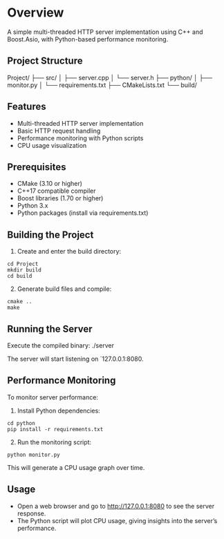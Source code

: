 # Overview

A simple multi-threaded HTTP server implementation using C++ and Boost.Asio, with Python-based performance monitoring.

## Project Structure

Project/
├── src/
│   ├── server.cpp
│   └── server.h
├── python/
│   ├── monitor.py
│   └── requirements.txt
├── CMakeLists.txt
└── build/

## Features
- Multi-threaded HTTP server implementation
- Basic HTTP request handling
- Performance monitoring with Python scripts
- CPU usage visualization

## Prerequisites
- CMake (3.10 or higher)
- C++17 compatible compiler
- Boost libraries (1.70 or higher)
- Python 3.x
- Python packages (install via requirements.txt)

## Building the Project
1. Create and enter the build directory:

```
cd Project
mkdir build
cd build
```
2. Generate build files and compile:
```
cmake ..
make
```

## Running the Server
Execute the compiled binary:
./server

The server will start listening on `127.0.0.1:8080.

## Performance Monitoring

To monitor server performance:

1. Install Python dependencies:

```
cd python
pip install -r requirements.txt
```

2. Run the monitoring script:

```
python monitor.py
```

This will generate a CPU usage graph over time.

## Usage
- Open a web browser and go to http://127.0.0.1:8080 to see the server response.
- The Python script will plot CPU usage, giving insights into the server’s performance.
